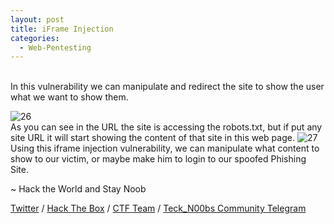 ```yaml
---
layout: post
title: iFrame Injection
categories:
  - Web-Pentesting
---
```

<br>In this vulnerability we can manipulate and redirect the site to show the user what we want to show them. 

![26](https://teckk2.github.io/assets/images/Web%20Pentest/A1/26.png)
<br>As you can see in the URL the site is accessing the robots.txt, but if put any site URL it will start showing the content of that site in this web page.
![27](https://teckk2.github.io/assets/images/Web%20Pentest/A1/27.png)
<br>Using this iframe injection vulnerability, we can manipulate what content to show to our victim, or maybe make him to login to our spoofed Phishing Site.

<p class="message">
  ~ Hack the World and Stay Noob
</p>

[Twitter](https://twitter.com/Teck__K2) / [Hack The Box](https://www.hackthebox.eu/profile/966) / [CTF Team](https://ctftime.org/team/20102) /
[Teck_N00bs Community Telegram](https://t.me/Teck_N00bs)

<script src="https://www.hackthebox.eu/badge/966"> </script>
